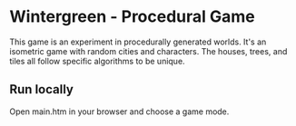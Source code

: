 # Wintergreen - Procedural Game

This game is an experiment in procedurally generated worlds. It's an isometric game with random cities and characters. The houses, trees, and tiles all follow specific algorithms to be unique.

## Run locally

Open main.htm in your browser and choose a game mode.
